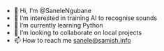 - 👋 Hi, I’m @SaneleNgubane
- 👀 I’m interested in training AI to recognise sounds
- 🌱 I’m currently learning Python
- 💞️ I’m looking to collaborate on local projects
- 📫 How to reach me sanele@samish.info

<!---
SaneleNgubane/SaneleNgubane is a ✨ special ✨ repository because its `README.md` (this file) appears on your GitHub profile.
You can click the Preview link to take a look at your changes.
--->
